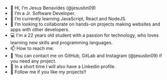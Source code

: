 - 👋 Hi, I’m Jesus Benavides (@jesusbn09)
- 🪪 I’m a Jr. Software Developer.
- 🌱 I’m currently learning JavaScript, React and NodeJS.
- 💞️ I’m looking to collaborate on hands-on projects making websites and apps with other developers.
- 💻 I'm a 22 years old student with a passion for technology, who loves learning new skills and programming languages.
- 📫 How to reach me:
- 📩 You can contact me on GitHub, GitLab and Instagram (@jesusbn09) if you need any project.
- 🧾 In a short time I will also have a Linkedin profile.
- 🙌 Follow me if you like my projects!!

<!---
jesusbn09/jesusbn09 is a ✨ special ✨ repository because its `README.md` (this file) appears on your GitHub profile.
You can click the Preview link to take a look at your changes.
--->

